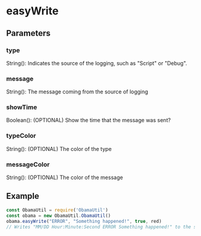 # easyWrite
## Parameters
### type
String(): Indicates the source of the logging, such as "Script" or "Debug".
### message
String(): The message coming from the source of logging
### showTime
Boolean(): (OPTIONAL) Show the time that the message was sent?
### typeColor
String(): (OPTIONAL) The color of the type
### messageColor
String(): (OPTIONAL) The color of the message
## Example
```javascript
const ObamaUtil = require('ObamaUtil')
const obama = new ObamaUtil.ObamaUtil()
obama.easyWrite("ERROR", "Something happened!", true, red)
// Writes "MM/DD Hour:Minute:Second ERROR Something happened!" to the screen
```